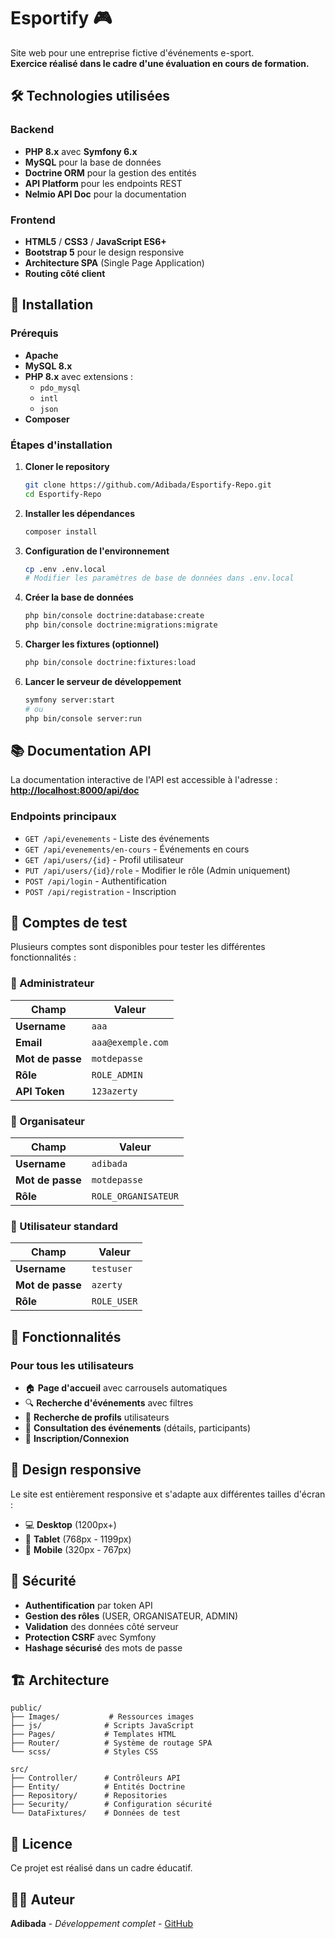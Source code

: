 # Esportify 🎮

Site web pour une entreprise fictive d'événements e-sport.  
**Exercice réalisé dans le cadre d'une évaluation en cours de formation.**

## 🛠️ Technologies utilisées

### Backend
- **PHP 8.x** avec **Symfony 6.x**
- **MySQL** pour la base de données
- **Doctrine ORM** pour la gestion des entités
- **API Platform** pour les endpoints REST
- **Nelmio API Doc** pour la documentation

### Frontend
- **HTML5** / **CSS3** / **JavaScript ES6+**
- **Bootstrap 5** pour le design responsive
- **Architecture SPA** (Single Page Application)
- **Routing côté client**

## 🚀 Installation

### Prérequis
- **Apache**
- **MySQL 8.x**
- **PHP 8.x** avec extensions :
  - `pdo_mysql`
  - `intl`
  - `json`
- **Composer**

### Étapes d'installation

1. **Cloner le repository**
   ```bash
   git clone https://github.com/Adibada/Esportify-Repo.git
   cd Esportify-Repo
   ```

2. **Installer les dépendances**
   ```bash
   composer install
   ```

3. **Configuration de l'environnement**
   ```bash
   cp .env .env.local
   # Modifier les paramètres de base de données dans .env.local
   ```

4. **Créer la base de données**
   ```bash
   php bin/console doctrine:database:create
   php bin/console doctrine:migrations:migrate
   ```

5. **Charger les fixtures (optionnel)**
   ```bash
   php bin/console doctrine:fixtures:load
   ```

6. **Lancer le serveur de développement**
   ```bash
   symfony server:start
   # ou
   php bin/console server:run
   ```

## 📚 Documentation API

La documentation interactive de l'API est accessible à l'adresse :
**[http://localhost:8000/api/doc](http://localhost:8000/api/doc)**

### Endpoints principaux
- `GET /api/evenements` - Liste des événements
- `GET /api/evenements/en-cours` - Événements en cours
- `GET /api/users/{id}` - Profil utilisateur
- `PUT /api/users/{id}/role` - Modifier le rôle (Admin uniquement)
- `POST /api/login` - Authentification
- `POST /api/registration` - Inscription

## 👤 Comptes de test

Plusieurs comptes sont disponibles pour tester les différentes fonctionnalités :

### 🔐 Administrateur
| Champ | Valeur |
|-------|--------|
| **Username** | `aaa` |
| **Email** | `aaa@exemple.com` |
| **Mot de passe** | `motdepasse` |
| **Rôle** | `ROLE_ADMIN` |
| **API Token** | `123azerty` |

### 👑 Organisateur
| Champ | Valeur |
|-------|--------|
| **Username** | `adibada` |
| **Mot de passe** | `motdepasse` |
| **Rôle** | `ROLE_ORGANISATEUR` |

### 👤 Utilisateur standard
| Champ | Valeur |
|-------|--------|
| **Username** | `testuser` |
| **Mot de passe** | `azerty` |
| **Rôle** | `ROLE_USER` |

## 🎯 Fonctionnalités

### Pour tous les utilisateurs
- 🏠 **Page d'accueil** avec carrousels automatiques
- 🔍 **Recherche d'événements** avec filtres
- 👥 **Recherche de profils** utilisateurs
- 📅 **Consultation des événements** (détails, participants)
- 📝 **Inscription/Connexion**

## 📱 Design responsive

Le site est entièrement responsive et s'adapte aux différentes tailles d'écran :
- 💻 **Desktop** (1200px+)
- 📱 **Tablet** (768px - 1199px)
- 📱 **Mobile** (320px - 767px)

## 🔐 Sécurité

- **Authentification** par token API
- **Gestion des rôles** (USER, ORGANISATEUR, ADMIN)
- **Validation** des données côté serveur
- **Protection CSRF** avec Symfony
- **Hashage sécurisé** des mots de passe

## 🏗️ Architecture

```
public/
├── Images/           # Ressources images
├── js/              # Scripts JavaScript
├── Pages/           # Templates HTML
├── Router/          # Système de routage SPA
└── scss/            # Styles CSS

src/
├── Controller/      # Contrôleurs API
├── Entity/          # Entités Doctrine
├── Repository/      # Repositories
├── Security/        # Configuration sécurité
└── DataFixtures/    # Données de test
```

## 📄 Licence

Ce projet est réalisé dans un cadre éducatif.

## 👨‍💻 Auteur

**Adibada** - *Développement complet* - [GitHub](https://github.com/Adibada)

